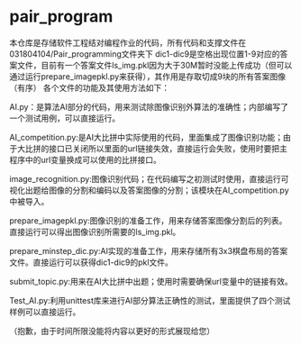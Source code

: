 # pair_program
本仓库是存储软件工程结对编程作业的代码，所有代码和支撑文件在031804104/Pair_programming文件夹下
dic1-dic9是空格出现位置1-9对应的答案文件，目前有一个答案文件ls_img.pkl因为大于30M暂时没能上传成功（但可以通过运行prepare_imagepkl.py来获得），其作用是存取切成9块的所有答案图像（有序）
各个文件的功能及其使用方法如下：

AI.py：是算法AI部分的代码，用来测试除图像识别外算法的准确性；内部编写了一个测试用例，可以直接运行。

AI_competition.py:是AI大比拼中实际使用的代码，里面集成了图像识别功能；由于大比拼的接口已关闭所以里面的url链接失效，直接运行会失败，使用时要把主程序中的url变量换成可以使用的比拼接口。

image_recognition.py:图像识别代码；在代码编写之初测试时使用，直接运行可视化出题给图像的分割和编码以及答案图像的分割；该模块在AI_competition.py中被导入。

prepare_imagepkl.py:图像识别的准备工作，用来存储答案图像分割后的列表。直接运行可以得出图像识别所需要的ls_img.pkl。

prepare_minstep_dic.py:AI实现的准备工作，用来存储所有3x3棋盘布局的答案文件。直接运行可以获得dic1-dic9的pkl文件。

submit_topic.py:用来在AI大比拼中出题；使用时需要确保url变量中的链接有效。

Test_AI.py:利用unittest库来进行AI部分算法正确性的测试，里面提供了四个测试样例可以直接运行。

（抱歉，由于时间所限没能将内容以更好的形式展现给您）
